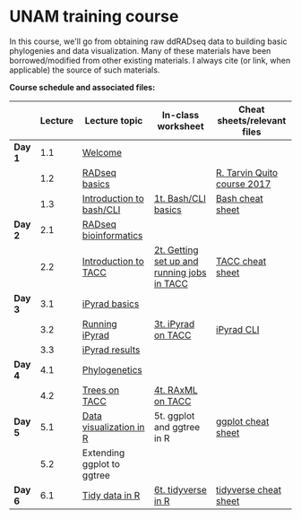 # UNAM training course

In this course, we'll go from obtaining raw ddRADseq data to building basic phylogenies and data visualization. Many of these materials have been borrowed/modified from other existing materials. I always cite (or link, when applicable) the source of such materials.

**Course schedule and associated files:**

| | Lecture | Lecture topic | In-class worksheet | Cheat sheets/relevant files |
| ----| -------- | ------------- | ------------ | ------ |
| **Day 1** | 1.1 | [Welcome](https://github.com/eachambers/UNAMtraining/blob/main/Day1/1.1_Welcome.pdf) | 
| | 1.2 | [RADseq basics](https://github.com/eachambers/UNAMtraining/blob/main/Day1/1.2_RADseq_conceptual.pdf) | | [R. Tarvin Quito course 2017](https://rdtarvin.github.io/RADseq_Quito_2017/) |
| | 1.3 | [Introduction to bash/CLI](https://github.com/eachambers/UNAMtraining/blob/main/Day1/1.3_Bash_intro.pdf) | [1t. Bash/CLI basics](https://github.com/eachambers/UNAMtraining/blob/main/Day1/1t_Bash_tutorial.docx) | [Bash cheat sheet](https://github.com/eachambers/UNAMtraining/blob/main/Day1/bash_cheat_sheet.pdf) |
| **Day 2** | 2.1 | [RADseq bioinformatics](https://github.com/eachambers/UNAMtraining/blob/main/Day2/2.1_RADseq_bioinformatics.pdf) |
| | 2.2 | [Introduction to TACC](https://github.com/eachambers/UNAMtraining/blob/main/Day2/2.2_TACC_tutorial.pdf) | [2t. Getting set up and running jobs in TACC](https://github.com/eachambers/UNAMtraining/blob/main/Day2/2t_TACC_tutorial_walkthrough.docx) | [TACC cheat sheet](https://github.com/eachambers/UNAMtraining/blob/main/Day2/TACC_cheat_sheet.pdf) |
| **Day 3** | 3.1 | [iPyrad basics](https://github.com/eachambers/UNAMtraining/blob/main/Day3/3.1_iPyrad_tutorial.pdf) |
| | 3.2 | [Running iPyrad](https://github.com/eachambers/UNAMtraining/blob/main/Day3/3.2_iPyrad_howto.pdf) | [3t. iPyrad on TACC](https://github.com/eachambers/UNAMtraining/tree/main/Day3) | [iPyrad CLI](https://ipyrad.readthedocs.io/en/latest/tutorial_intro_cli.html) |
| | 3.3 | [iPyrad results](https://github.com/eachambers/UNAMtraining/blob/main/Day3/3.3_iPyrad_results.pdf) | |
| **Day 4** | 4.1 | [Phylogenetics](https://github.com/eachambers/UNAMtraining/blob/main/Day4/4.1_RADseq_phylo.pdf) |
| | 4.2 | [Trees on TACC](https://github.com/eachambers/UNAMtraining/blob/main/Day4/4.2_RAxML_howto.pdf) | [4t. RAxML on TACC](https://github.com/eachambers/UNAMtraining/blob/main/Day4/4t_Phylo_tutorial.docx) |
| **Day 5** | 5.1 | [Data visualization in R](https://github.com/eachambers/UNAMtraining/blob/main/Day5/5.1_ggplot.pdf) | 5t. ggplot and ggtree in R | [ggplot cheat sheet](https://github.com/eachambers/UNAMtraining/blob/main/misc/ggplot2-cheatsheet.pdf) |
| | 5.2 | Extending ggplot to ggtree | |
| **Day 6** | 6.1 | [Tidy data in R](https://github.com/eachambers/UNAMtraining/blob/main/Day6/6.1_tidyr.pdf) | [6t. tidyverse in R](https://github.com/eachambers/UNAMtraining/blob/main/Day6/6t_tidydata.Rmd) | [tidyverse cheat sheet](https://github.com/eachambers/UNAMtraining/blob/main/misc/tidydata-wrangling-cheatsheet.pdf) |
